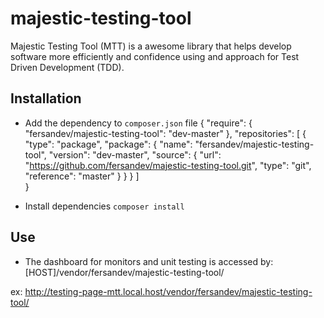 # majestic-testing-tool
Majestic Testing Tool (MTT) is a awesome library that helps develop software more efficiently and confidence using and approach for Test Driven Development (TDD).

## Installation
- Add the dependency to `composer.json` file 
{
    "require": {
        "fersandev/majestic-testing-tool": "dev-master"
    },
    "repositories": [
        {
          "type": "package",
          "package": {
            "name": "fersandev/majestic-testing-tool",
            "version": "dev-master",
            "source": {
              "url": "https://github.com/fersandev/majestic-testing-tool.git",
              "type": "git",
              "reference": "master"
             }
            }
        }
    ]    
}

- Install dependencies
`composer install`


## Use
- The dashboard for monitors and unit testing is accessed by: [HOST]/vendor/fersandev/majestic-testing-tool/ 

ex: http://testing-page-mtt.local.host/vendor/fersandev/majestic-testing-tool/